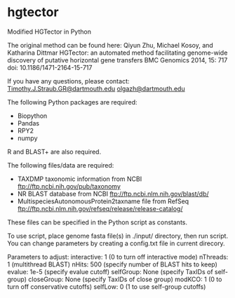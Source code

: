# hgtector
Modified HGTector in Python

The original method can be found here:
Qiyun Zhu, Michael Kosoy, and Katharina Dittmar
HGTector: an automated method facilitating genome-wide
discovery of putative horizontal gene transfers
BMC Genomics 2014, 15: 717
doi: 10.1186/1471-2164-15-717

If you have any questions, please contact:
Timothy.J.Straub.GR@dartmouth.edu
olgazh@dartmouth.edu

The following Python packages are required:
* Biopython
* Pandas
* RPY2
* numpy

R and BLAST+ are also required.

The following files/data are required:
* TAXDMP taxonomic information from NCBI
	ftp://ftp.ncbi.nih.gov/pub/taxonomy
* NR BLAST database from NCBI
	ftp://ftp.ncbi.nlm.nih.gov/blast/db/
* MultispeciesAutonomousProtein2taxname file from RefSeq
	ftp://ftp.ncbi.nlm.nih.gov/refseq/release/release-catalog/

These files can be specified in the Python script as constants.

To use script, place genome fasta file(s) in ./input/ directory, then run script.
You can change parameters by creating a config.txt file in current direcory.

Parameters to adjust:
interactive: 1 (0 to turn off interactive mode)
nThreads: 1 (multithread BLAST)
nHits: 500 (specify number of BLAST hits to keep)
evalue: 1e-5 (specify evalue cutoff)
selfGroup: None (specify TaxIDs of self-group)
closeGroup: None (specify TaxIDs of close group)
modKCO: 1 (0 to turn off conservative cutoffs)
selfLow: 0 (1 to use self-group cutoffs)


